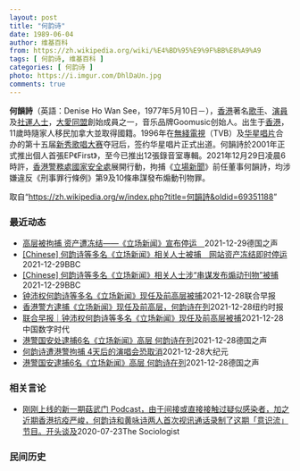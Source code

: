 ```yaml
---
layout: post
title: "何韵诗"
date: 1989-06-04
author: 维基百科
from: https://zh.wikipedia.org/wiki/%E4%BD%95%E9%9F%BB%E8%A9%A9
tags: [ 何韵诗, 维基百科 ]
categories: [ 何韵诗 ]
photo: https://i.imgur.com/DhlDaUn.jpg
comments: true
---
```

<div class="mw-parser-output">

<div id="noteTA-e10501c2" class="noteTA"><div class="noteTA-local"><div data-noteta-code="zh-cn:蒙特利尔;zh-hans:蒙特利尔;zh-hk:滿地可;zh-tw:蒙特婁;"></div></div></div>

<p><b>何韻詩</b>（英語：<span lang="en">Denise Ho Wan See</span>，1977年5月10日<span class="useeditintro" title="Template:BLP editintro">－</span>），<a href="/wiki/%E9%A6%99%E6%B8%AF" title="香港">香港</a>著名<a href="/wiki/%E6%AD%8C%E6%89%8B" title="歌手">歌手</a>、<a href="/wiki/%E6%BC%94%E5%93%A1" title="演員">演員</a>及<a href="/wiki/%E7%A4%BE%E9%81%8B%E4%BA%BA%E5%A3%AB" class="mw-redirect" title="社運人士">社運人士</a>，<a href="/wiki/%E5%A4%A7%E6%84%9B%E5%90%8C%E7%9B%9F" title="大愛同盟">大愛同盟</a>創始成員之一，音乐品牌Goomusic创始人。出生于<a href="/wiki/%E9%A6%99%E6%B8%AF" title="香港">香港</a>，11歲時隨家人移民加拿大並取得國籍。1996年在<a href="/wiki/%E7%84%A1%E7%B6%AB%E9%9B%BB%E8%A6%96" class="mw-redirect" title="無綫電視">無綫電視</a>（TVB）及<a href="/wiki/%E5%8D%8E%E6%98%9F%E5%94%B1%E7%89%87" class="mw-redirect" title="华星唱片">华星唱片</a>合办的第十五届<a href="/wiki/%E6%96%B0%E7%A7%80%E6%AD%8C%E5%94%B1%E5%A4%A7%E8%B3%BD" class="mw-redirect" title="新秀歌唱大賽">新秀歌唱大赛</a>夺冠后，签约华星唱片正式出道。何韻詩於2001年正式推出個人首張EP《First》，至今已推出12張錄音室專輯。2021年12月29日凌晨6時許，<a href="/wiki/%E9%A6%99%E6%B8%AF%E8%AD%A6%E5%8B%99%E8%99%95%E5%9C%8B%E5%AE%B6%E5%AE%89%E5%85%A8%E8%99%95" class="mw-redirect" title="香港警務處國家安全處">香港警務處國家安全處</a>展開行動，拘捕《<a href="/wiki/%E7%AB%8B%E5%A0%B4%E6%96%B0%E8%81%9E" title="立場新聞">立場新聞</a>》前任董事何韻詩，均涉嫌違反《刑事罪行條例》第9及10條串謀發布煽動刊物罪。
</p>
</div><noscript><img src="//zh.wikipedia.org/wiki/Special:CentralAutoLogin/start?type=1x1" alt="" title="" width="1" height="1" style="border: none; position: absolute;"></noscript>
<div class="printfooter">取自“<a dir="ltr" href="https://zh.wikipedia.org/w/index.php?title=何韻詩&amp;oldid=69351188">https://zh.wikipedia.org/w/index.php?title=何韻詩&amp;oldid=69351188</a>”</div><div id="recent-news"><h3>最近动态</h3><ul><li><a href="https://nodebe4.github.io/waimei/2021-12-29/%E9%AB%98%E5%B1%82%E8%A2%AB%E6%8B%98%E6%8D%95-%E8%B5%84%E4%BA%A7%E9%81%AD%E5%86%BB%E7%BB%93-%E7%AB%8B%E5%9C%BA%E6%96%B0%E9%97%BB-%E5%AE%A3%E5%B8%83%E5%81%9C%E8%BF%90" title="高层被拘捕 资产遭冻结——《立场新闻》宣布停运—— William Yang2021-12-29T06:39:23.464Z 遭逮捕的人包含前《立场新闻》董事、歌手何韵诗。 (德国之声中文网)&nbsp;...">高层被拘捕 资产遭冻结——《立场新闻》宣布停运　</a><time>2021-12-29</time><a class="tag">德国之声</a></li>
<li><a href="https://nodebe4.github.io/waimei/2021-12-29/Chinese-%E4%BD%95%E9%9F%B5%E8%AF%97%E7%AD%89%E5%A4%9A%E5%90%8D-%E7%AB%8B%E5%9C%BA%E6%96%B0%E9%97%BB-%E7%9B%B8%E5%85%B3%E4%BA%BA%E5%A3%AB%E8%A2%AB%E6%8D%95-%E7%BD%91%E7%AB%99%E8%B5%84%E4%BA%A7%E5%86%BB%E7%BB%93%E5%8D%B3%E6%97%B6%E5%81%9C%E8%BF%90" title="[Chinese] 何韵诗等多名《立场新闻》相关人士被捕　网站资产冻结即时停运—— 何韵诗等多名《立场新闻》相关人士被捕　网站资产冻结即时停运 2021年12月29日凌晨1点55分 最近更新： ...">[Chinese] 何韵诗等多名《立场新闻》相关人士被捕　网站资产冻结即时停运</a><time>2021-12-29</time><a class="tag">BBC</a></li>
<li><a href="https://nodebe4.github.io/waimei/2021-12-29/Chinese-%E4%BD%95%E9%9F%B5%E8%AF%97%E7%AD%89%E5%A4%9A%E5%90%8D-%E7%AB%8B%E5%9C%BA%E6%96%B0%E9%97%BB-%E7%9B%B8%E5%85%B3%E4%BA%BA%E5%A3%AB%E6%B6%89-%E4%B8%B2%E8%B0%8B%E5%8F%91%E5%B8%83%E7%85%BD%E5%8A%A8%E5%88%8A%E7%89%A9-%E8%A2%AB%E6%8D%95" title="[Chinese] 何韵诗等多名《立场新闻》相关人士涉“串谋发布煽动刊物”被捕—— 何韵诗等多名《立场新闻》相关人士涉“串谋发布煽动刊物”被捕 2021年12月29日凌晨1点55分 最近更新： ...">[Chinese] 何韵诗等多名《立场新闻》相关人士涉“串谋发布煽动刊物”被捕</a><time>2021-12-29</time><a class="tag">BBC</a></li>
<li><a href="https://nodebe4.github.io/waimei/2021-12-28/%E9%92%9F%E6%B2%9B%E6%9D%83%E4%BD%95%E9%9F%B5%E8%AF%97%E7%AD%89%E5%A4%9A%E5%90%8D-%E7%AB%8B%E5%9C%BA%E6%96%B0%E9%97%BB-%E7%8E%B0%E4%BB%BB%E5%8F%8A%E5%89%8D%E9%AB%98%E5%B1%82%E8%A2%AB%E6%8D%95" title="钟沛权何韵诗等多名《立场新闻》现任及前高层被捕—— 何韵诗今早在面簿发文称，今早6时警方国安处到她的住所以“串谋发布及复制煽动刊物罪”拘捕她。（路透社档案照） 香港警方国安处今早拘捕《立场新闻》...">钟沛权何韵诗等多名《立场新闻》现任及前高层被捕</a><time>2021-12-28</time><a class="tag">联合早报</a></li>
<li><a href="https://nodebe4.github.io/waimei/2021-12-28/%E9%A6%99%E6%B8%AF%E8%AD%A6%E6%96%B9%E9%80%AE%E6%8D%95-%E7%AB%8B%E5%9C%BA%E6%96%B0%E9%97%BB-%E7%8E%B0%E4%BB%BB%E5%8F%8A%E5%89%8D%E9%AB%98%E5%B1%82-%E4%BD%95%E9%9F%B5%E8%AF%97%E5%9C%A8%E5%88%97" title="香港警方逮捕《立场新闻》现任及前高层，何韵诗在列—— 王月眉 2021年12月29日 周三，香港《立场新闻》的署理总编辑林绍桐（中）被警察带走。 Vincent Yu/Associated Pr...">香港警方逮捕《立场新闻》现任及前高层，何韵诗在列</a><time>2021-12-28</time><a class="tag">纽约时报</a></li>
<li><a href="https://nodebe4.github.io/waimei/2021-12-28/%E8%81%94%E5%90%88%E6%97%A9%E6%8A%A5-%E9%92%9F%E6%B2%9B%E6%9D%83%E4%BD%95%E9%9F%B5%E8%AF%97%E7%AD%89%E5%A4%9A%E5%90%8D-%E7%AB%8B%E5%9C%BA%E6%96%B0%E9%97%BB-%E7%8E%B0%E4%BB%BB%E5%8F%8A%E5%89%8D%E9%AB%98%E5%B1%82%E8%A2%AB%E6%8D%95" title="联合早报｜钟沛权何韵诗等多名《立场新闻》现任及前高层被捕—— 何韵诗今早在面簿发文称，今早6时警方国安处到她的住所以“串谋发布及复制煽动刊物罪”拘捕她。（路透社档案照） 香港警方国安处今早拘捕《...">联合早报｜钟沛权何韵诗等多名《立场新闻》现任及前高层被捕</a><time>2021-12-28</time><a class="tag">中国数字时代</a></li>
<li><a href="https://nodebe4.github.io/waimei/2021-12-28/%E6%B8%AF%E8%AD%A6%E5%9B%BD%E5%AE%89%E5%A4%84%E9%80%AE%E6%8D%956%E5%90%8D-%E7%AB%8B%E5%9C%BA%E6%96%B0%E9%97%BB-%E9%AB%98%E5%B1%82-%E4%BD%95%E9%9F%B5%E8%AF%97%E5%9C%A8%E5%88%97" title="港警国安处逮捕6名《立场新闻》高层 何韵诗在列—— William Yang2021-12-29T00:58:05.280Z 港警国安处人员在29日清晨抵达现任香港记者协会主席丶《立场新闻》副采...">港警国安处逮捕6名《立场新闻》高层 何韵诗在列</a><time>2021-12-28</time><a class="tag">德国之声</a></li>
<li><a href="https://nodebe4.github.io/waimei/2021-12-28/%E4%BD%95%E9%9F%B5%E8%AF%97%E9%81%AD%E6%B8%AF%E8%AD%A6%E6%8B%98%E6%8D%95-4%E5%A4%A9%E5%90%8E%E7%9A%84%E6%BC%94%E5%94%B1%E4%BC%9A%E6%81%90%E5%8F%96%E6%B6%88" title="何韵诗遭港警拘捕 4天后的演唱会恐取消—— 【大纪元2021年12月29日讯】（大纪元记者佟亦加报导）香港歌手何韵诗29日清晨6点遭港警拘捕。其脸书一早也透露“现被带往西区警署”，令外界担心她的...">何韵诗遭港警拘捕 4天后的演唱会恐取消</a><time>2021-12-28</time><a class="tag">大纪元</a></li>
<li><a href="https://nodebe4.github.io/waimei/2021-12-28/%E6%B8%AF%E8%AD%A6%E5%9B%BD%E5%AE%89%E9%80%AE%E6%8D%956%E5%90%8D-%E7%AB%8B%E5%9C%BA%E6%96%B0%E9%97%BB-%E9%AB%98%E5%B1%82-%E4%BD%95%E9%9F%B5%E8%AF%97%E5%9C%A8%E5%88%97" title="港警国安逮捕6名《立场新闻》高层 何韵诗在列—— William Yang2021-12-29T00:58:05.280Z 港警国安处人员在29日清晨抵达现任香港记者协会主席丶《立场新闻》副采访...">港警国安逮捕6名《立场新闻》高层 何韵诗在列</a><time>2021-12-28</time><a class="tag">德国之声</a></li>
</ul></div><div id="open-opinion"><h3>相关言论</h3><ul><li><a href="https://nodebe4.github.io/opinion/2020-07-23/%E5%88%9A%E5%88%9A%E4%B8%8A%E7%BA%BF%E7%9A%84%E6%96%B0%E4%B8%80%E6%9C%9F%E8%8F%87%E6%AD%A6%E9%97%A8-Podcast-%E7%94%B1%E4%BA%8E%E9%97%B4%E6%8E%A5%E6%88%96%E7%9B%B4%E6%8E%A5%E6%8E%A5%E8%A7%A6%E8%BF%87%E7%96%91%E4%BC%BC%E6%84%9F%E6%9F%93%E8%80%85-%E5%8A%A0%E4%B9%8B%E8%BF%91%E6%9C%9F%E9%A6%99%E6%B8%AF%E6%8A%97%E7%96%AB%E4%B8%A5%E5%B3%BB-%E4%BD%95%E9%9F%B5%E8%AF%97/" title="The Sociologist">刚刚上线的新一期菇武门 Podcast，由于间接或直接接触过疑似感染者，加之近期香港抗疫严峻，何韵诗和黄咏诗两人首次视讯通话录制了这期「意识流」节目。开头谈及</a><time>2020-07-23</time><a class="tag">The Sociologist</a></li>
</ul></div><div id="mjls-record"><h3>民间历史</h3><ul></ul></div>